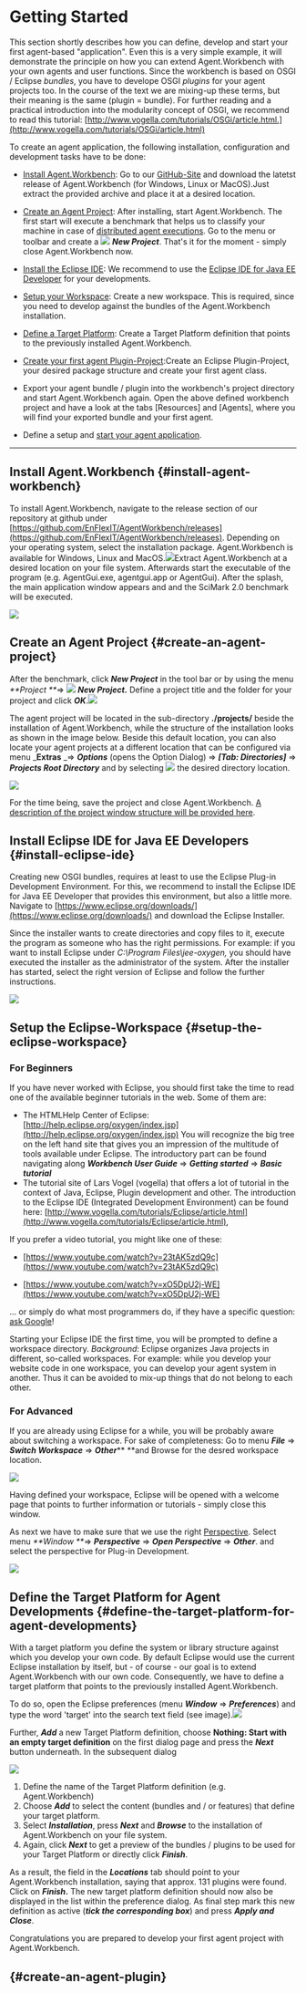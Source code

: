 # Getting Started

This section shortly describes how you can define, develop and start your first agent-based "application". Even this is a very simple example, it will demonstrate the principle on how you can extend Agent.Workbench with your own agents and user functions. Since the workbench is based on OSGI / Eclipse _bundles_, you have to develope OSGI _plugins_ for your agent projects too. In the course of the text we are mixing-up these terms, but their meaning is the same \(plugin = bundle\). For further reading and a practical introduction into the modularity concept of OSGI, we recommend to read this tutorial: [http://www.vogella.com/tutorials/OSGi/article.html.](http://www.vogella.com/tutorials/OSGi/article.html)

To create an agent application, the following installation, configuration and development tasks have to be done:

* [Install Agent.Workbench](#install-agent-workbench): Go to our [GitHub-Site](https://github.com/EnFlexIT/AgentWorkbench/releases) and download the latetst release of Agent.Workbench \(for Windows, Linux or MacOS\).Just extract the provided archive and place it at a desired location.

* [Create an Agent Project](#create-an-agent-project): After installing, start Agent.Workbench. The first start will execute a benchmark that helps us to classify your machine in case of [distributed agent executions](/distributed-application.md). Go to the menu or toolbar and create a ![](/eclipseProjects/org.agentgui/bundles/org.agentgui.core/icons/core/MBnew.png) _**New Project**_. That's it for the moment - simply close Agent.Workbench now.

* [Install the Eclipse IDE](#install-eclipse-ide): We recommend to use the [Eclipse IDE for Java EE Developer](https://www.eclipse.org/downloads/) for your developments.

* [Setup your Workspace](//getting-started.md#setup-the-eclipse-workspace): Create a new workspace. This is required, since you need to develop against the bundles of the Agent.Workbench installation.

* [Define a Target Platform](#define-the-target-platform-for-agent-developments): Create a Target Platform definition that points to the previously installed Agent.Workbench.

* [Create your first agent Plugin-Project](#create-an-agent-plugin):Create an Eclipse Plugin-Project, your desired package structure and create your first agent class.

* Export your agent bundle / plugin into the workbench's project directory and start Agent.Workbench again. Open the above defined workbench project and have a look at the tabs \[Resources\] and \[Agents\], where you will find your exported bundle and your first agent.

* Define a setup and [start your agent application](/01_getting-started/start-your-first-setup.md).

---

## Install Agent.Workbench {#install-agent-workbench}

To install Agent.Workbench, navigate to the release section of our repository at github under [https://github.com/EnFlexIT/AgentWorkbench/releases](https://github.com/EnFlexIT/AgentWorkbench/releases). Depending on your operating system, select the installation package. Agent.Workbench is available for Windows, Linux and MacOS.![](/00_images/01_GettingStarted/01_Workbench-Releases.png)Extract Agent.Workbench at a desired location on your file system. Afterwards start the executable of the program \(e.g. AgentGui.exe, agentgui.app or AgentGui\). After the splash, the main application window appears and and the SciMark 2.0 benchmark will be executed.

![](/00_images/01_GettingStarted/02_BenchmarkWindow.png)

## Create an Agent Project {#create-an-agent-project}

After the benchmark, click _**New Project**_ in the tool bar or by using the menu _**Project **_=&gt; ![](/eclipseProjects/org.agentgui/bundles/org.agentgui.core/icons/core/MBnew.png) _**New Project.**_ Define a project title and the folder for your project and click _**OK**_.![](/00_images/01_GettingStarted/03_CreateNewProject.png)

The agent project will be located in the sub-directory **./projects/** beside the installation of Agent.Workbench, while the structure of the installation looks as shown in the image below. Beside this default location, you can also locate your agent projects at a different location that can be configured via menu _**Extras** _=&gt; _**Options**_ \(opens the Option Dialog\) =&gt; _**\[Tab: Directories\]**_ =&gt; _**Projects Root Directory**_ and by selecting ![](/eclipseProjects/org.agentgui/bundles/org.agentgui.core/icons/core/MBopen.png) the desired directory location.

![](/00_images/01_GettingStarted/04_InstallationStructure.png)

For the time being, save the project and close Agent.Workbench. [A description of the project window structure will be provided here](/the-project-window.md).

## Install Eclipse IDE for Java EE Developers {#install-eclipse-ide}

Creating new OSGI bundles, requires at least to use the Eclipse Plug-in Development Environment. For this, we recommend to install the Eclipse IDE for Java EE Developer that provides this environment, but also a little more. Navigate to [https://www.eclipse.org/downloads/](https://www.eclipse.org/downloads/) and download the Eclipse Installer.

Since the installer wants to create directories and copy files to it, execute the program as someone who has the right permissions. For example: if you want to install Eclipse under _C:\Program Files\jee-oxygen,_ you should have executed the installer as the administrator of the system. After the installer has started, select the right version of Eclipse and follow the further instructions.

![](/00_images/01_GettingStarted/05_EclipseInstaller.png)

## Setup the Eclipse-Workspace {#setup-the-eclipse-workspace}

### For Beginners

If you have never worked with Eclipse, you should first take the time to read one of the available beginner tutorials in the web. Some of them are:

* The HTMLHelp Center of Eclipse: 
  [http://help.eclipse.org/oxygen/index.jsp](http://help.eclipse.org/oxygen/index.jsp)
  You will recognize the big tree on the left hand site that gives you an impression of the multitude of tools available under Eclipse. The introductory part can be found navigating along _**Workbench User Guide**_ =&gt; _**Getting started**_ =&gt; _**Basic tutorial**_
* The tutorial site of Lars Vogel \(vogella\) that offers a lot of tutorial in the context of Java, Eclipse, Plugin development and other. The introduction to the Eclipse IDE \(Integrated Development Environment\) can be found here:
  [http://www.vogella.com/tutorials/Eclipse/article.html](http://www.vogella.com/tutorials/Eclipse/article.html), 

If you prefer a video tutorial, you might like one of these:

* [https://www.youtube.com/watch?v=23tAK5zdQ9c](https://www.youtube.com/watch?v=23tAK5zdQ9c)

* [https://www.youtube.com/watch?v=xO5DpU2j-WE](https://www.youtube.com/watch?v=xO5DpU2j-WE)

... or simply do what most programmers do, if they have a specific question: [ask Google](http://lmgtfy.com/?q=Eclipse+beginner+tutorial)!

Starting your Eclipse IDE the first time, you will be prompted to define a workspace directory. _Background_: Eclipse organizes Java projects in different, so-called workspaces. For example: while you develop your website code in one workspace, you can develop your agent system in another. Thus it can be avoided to mix-up things that do not belong to each other.

### For Advanced

If you are already using Eclipse for a while, you will be probably aware about switching a workspace. For sake of completeness: Go to menu _**File**_ =&gt; _**Switch Workspace**_ =&gt; _**Other**_** **and Browse for the desred workspace location.

![](/00_images/01_GettingStarted/06_Eclipse_SwitchWorkspace.png)

Having defined your workspace, Eclipse will be opened with a welcome page that points to further information or tutorials - simply close this window.

As next we have to make sure that we use the right [Perspective](https://www.tutorialspoint.com/eclipse/eclipse_perspectives.htm). Select menu _**Window **_=&gt; _**Perspective**_ =&gt; _**Open Perspective**_ =&gt; _**Other**_. and select the perspective for Plug-in Development.

![](/00_images/01_GettingStarted/07_SelectPlug-inPerspective.png)

## Define the Target Platform for Agent Developments {#define-the-target-platform-for-agent-developments}

With a target platform you define the system or library structure against which you develop your own code. By default Eclipse would use the current Eclipse installation by itself, but - of course - our goal is to extend Agent.Workbench with our own code. Consequently, we have to define a target platform that points to the previously installed Agent.Workbench.

To do so, open the Eclipse preferences \(menu _**Window**_ =&gt; _**Preferences**_\) and type the word 'target' into the search text field \(see image\).![](/00_images/01_GettingStarted/08_TargetPlatform_Preferences.png)

Further, _**Add**_ a new Target Platform definition, choose **Nothing: Start with an empty target definition** on the first dialog page and press the _**Next**_ button underneath. In the subsequent dialog

![](/00_images/01_GettingStarted/09_TargetPlatform_AddContent.png)

1. Define the name of the Target Platform definition \(e.g. Agent.Workbench\)
2. Choose _**Add**_ to select the content \(bundles and / or features\) that define your target platform.
3. Select _**Installation**_, press _**Next**_ and _**Browse**_ to the installation of Agent.Workbench on your file system.
4. Again, click _**Next**_ to get a preview of the bundles / plugins to be used for your Target Platform or directly click _**Finish**_.

As a result, the field in the _**Locations**_ tab should point to your Agent.Workbench installation, saying that approx. 131 plugins were found. Click on _**Finish**_**.** The new target platform definition should now also be displayed in the list within the preference dialog. As final step mark this new definition as active \(_**tick the corresponding box**_\) and press _**Apply and Close**_.

Congratulations you are prepared to develop your first agent project with Agent.Workbench.

##  {#create-an-agent-plugin}



